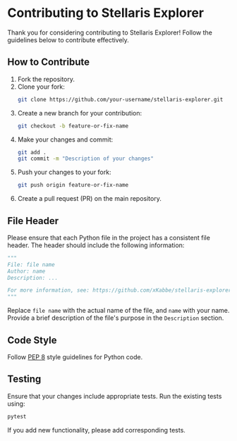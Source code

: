 # Contributing to Stellaris Explorer

Thank you for considering contributing to Stellaris Explorer! Follow the guidelines below to contribute effectively.

## How to Contribute

1. Fork the repository.
2. Clone your fork:
   ```bash
   git clone https://github.com/your-username/stellaris-explorer.git
3. Create a new branch for your contribution:
   ```bash
   git checkout -b feature-or-fix-name
4. Make your changes and commit:
   ```bash
   git add .
   git commit -m "Description of your changes"
5. Push your changes to your fork:
   ```bash
   git push origin feature-or-fix-name
6. Create a pull request (PR) on the main repository.

## File Header

Please ensure that each Python file in the project has a consistent file header.
The header should include the following information:

```python
"""
File: file name
Author: name
Description: ...

For more information, see: https://github.com/xKabbe/stellaris-explorer
"""
```

Replace `file name` with the actual name of the file, and `name` with your name.
Provide a brief description of the file's purpose in the `Description` section.

## Code Style

Follow [PEP 8](https://peps.python.org/pep-0008/) style guidelines for Python code.

## Testing

Ensure that your changes include appropriate tests. Run the existing tests using:

```bash
pytest
```

If you add new functionality, please add corresponding tests.
